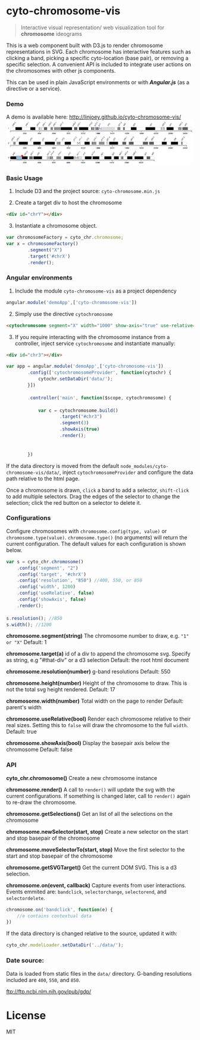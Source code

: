 # cyto-chromosome-vis

> Interactive visual representation/ web visualization tool for **chromosome** ideograms

This is a web component built with D3.js to render chromosome representations in SVG. Each chromosome has interactive features such as clicking a band, picking a specific cyto-location (base pair), or removing a specific selection. A convenient API is included to integrate user actions on the chromosomes with other js components. 

This can be used in plain JavaScript environments or with ***Angular.js*** (as a directive or a service).

### Demo
A demo is available here: http://linjoey.github.io/cyto-chromosome-vis/
![](ss-1.3.0.png)

### Basic Usage

1. Include D3 and the project source: `cyto-chromosome.min.js`

2. Create a target div to host the chromosome
```html
<div id="chrY"></div>
```
3. Instantiate a chromosome object.
```javascript
var chromosomeFactory = cyto_chr.chromosome;
var x = chromosomeFactory()
        .segment("X")
        .target('#chrX')
        .render();
```

### Angular environments
1. Include the module `cyto-chromosome-vis` as a project dependency
```javascript
angular.module('demoApp',['cyto-chromosome-vis'])
```

2. Simply use the directive `cytochromosome`
```html
<cytochromosome segment="X" width="1000" show-axis="true" use-relative="true" resolution="400"></cytochromosome>
```

3. If you require interacting with the chromosome instance from a controller, inject service `cytochromosome` and instantiate manually:

```html
<div id="chr3"></div>
```
```JavaScript
var app = angular.module('demoApp',['cyto-chromosome-vis'])
        .config(['cytochromosomeProvider', function(cytochr) {
            cytochr.setDataDir('data/');
        }])

        .controller('main', function($scope, cytochromosome) {

            var c = cytochromosome.build()
                    .target("#chr3")
                    .segment(3)
                    .showAxis(true)
                    .render();


        })

```

If the data directory is moved from the default `node_modules/cyto-chromosome-vis/data/`, inject `cytochromosomeProvider` and configure the data path relative to the html page. 

Once a chromosome is drawn, `click` a band to add a selector, `shift-click` to add multiple selectors. Drag the edges of the selector to change the selection; click the red button on a selector to delete it.

### Configurations

Configure chromosomes with `chromosome.config(type, value)` or `chromosome.type(value)`. `chromosome.type()` (no arguments) will return the current configuration. The default values for each configuration is shown below.

```javascript
var s = cyto_chr.chromosome()
    .config('segment', "2")
    .config('target', '#chrX') 
    .config('resolution', "850") //400, 550, or 850
    .config('width', 1200)
    .config('useRelative', false)
    .config('showAxis', false)
    .render();
    
s.resolution(); //850
s.width(); //1200
```

**chromosome.segment(string)** 
The chromosome number to draw, e.g. `"1" or "X"`
Default: 1

**chromosome.target(a)** 
id of a div to append the chromosome svg. Specify as string, e.g "#that-div" or a d3 selection
Default: the root html document

**chromosome.resolution(number)**
g-band resolutions
Default: 550

**chromosome.height(number)**
Height of the chromosome to draw. This is not the total svg height rendered.
Default: 17

**chromosome.width(number)**
Total width on the page to render
Default: parent's width

**chromosome.useRelative(bool)**
Render each chromosome relative to their real sizes. Setting this to `false` will draw the chromosome to the full `width`.
Default: true

**chromosome.showAxis(bool)** 
Display the basepair axis below the chromosome
Default: false


### API

**cyto_chr.chromosome()**
Create a new chromosome instance

**chromosome.render()**
A call to `render()` will update the svg with the current configurations. If something is changed later, call to `render()` again to re-draw the chromosome.

**chromosome.getSelections()**
Get an list of all the selections on the chromosome

**chromosome.newSelector(start, stop)**
Create a new selector on the start and stop basepair of the chromosome

**chromosome.moveSelectorTo(start, stop)**
Move the first selector to the start and stop basepair of the chromosome

**chromosome.getSVGTarget()**
Get the current DOM SVG. This is a d3 selection.

**chromosome.on(event, callback)**
Capture events from user interactions.
Events emmited are: `bandclick`, `selectorchange`, `selectorend`, and `selectordelete`.

```javascript
chromosome.on('bandclick', function(e) {
    //e contains contextual data
})
```

If the data directory is changed relative to the source, updated it with:
```javascript
cyto_chr.modelLoader.setDataDir('../data/');
```

### Date source: 
Data is loaded from static files in the `data/` directory. G-banding resolutions included are `400`, `550`, and `850`.

ftp://ftp.ncbi.nlm.nih.gov/pub/gdp/

# License
MIT